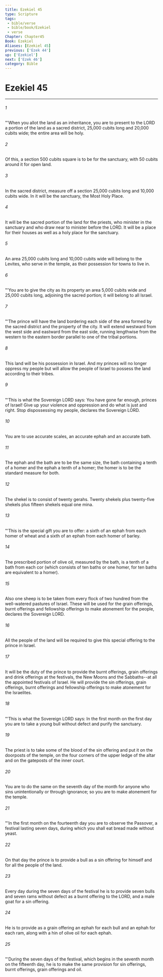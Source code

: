 ```yaml
---
title: Ezekiel 45
type: Scripture
tags:
 - bible/verse
 - bible/book/Ezekiel
 - verse
Chapter: Chapter45
Book: Ezekiel
Aliases: [Ezekiel 45]
previous: ['Ezek 44']
up: ['Ezekiel']
next: ['Ezek 46']
category: Bible
---
```

# Ezekiel 45

***


###### 1 
"'When you allot the land as an inheritance, you are to present to the LORD a portion of the land as a sacred district, 25,000 cubits long and 20,000 cubits wide; the entire area will be holy. 

###### 2 
Of this, a section 500 cubits square is to be for the sanctuary, with 50 cubits around it for open land. 

###### 3 
In the sacred district, measure off a section 25,000 cubits long and 10,000 cubits wide. In it will be the sanctuary, the Most Holy Place. 

###### 4 
It will be the sacred portion of the land for the priests, who minister in the sanctuary and who draw near to minister before the LORD. It will be a place for their houses as well as a holy place for the sanctuary. 

###### 5 
An area 25,000 cubits long and 10,000 cubits wide will belong to the Levites, who serve in the temple, as their possession for towns to live in. 

###### 6 
"'You are to give the city as its property an area 5,000 cubits wide and 25,000 cubits long, adjoining the sacred portion; it will belong to all Israel. 

###### 7 
"'The prince will have the land bordering each side of the area formed by the sacred district and the property of the city. It will extend westward from the west side and eastward from the east side, running lengthwise from the western to the eastern border parallel to one of the tribal portions. 

###### 8 
This land will be his possession in Israel. And my princes will no longer oppress my people but will allow the people of Israel to possess the land according to their tribes. 

###### 9 
"'This is what the Sovereign LORD says: You have gone far enough, princes of Israel! Give up your violence and oppression and do what is just and right. Stop dispossessing my people, declares the Sovereign LORD. 

###### 10 
You are to use accurate scales, an accurate ephah and an accurate bath. 

###### 11 
The ephah and the bath are to be the same size, the bath containing a tenth of a homer and the ephah a tenth of a homer; the homer is to be the standard measure for both. 

###### 12 
The shekel is to consist of twenty gerahs. Twenty shekels plus twenty-five shekels plus fifteen shekels equal one mina. 

###### 13 
"'This is the special gift you are to offer: a sixth of an ephah from each homer of wheat and a sixth of an ephah from each homer of barley. 

###### 14 
The prescribed portion of olive oil, measured by the bath, is a tenth of a bath from each cor (which consists of ten baths or one homer, for ten baths are equivalent to a homer). 

###### 15 
Also one sheep is to be taken from every flock of two hundred from the well-watered pastures of Israel. These will be used for the grain offerings, burnt offerings and fellowship offerings to make atonement for the people, declares the Sovereign LORD. 

###### 16 
All the people of the land will be required to give this special offering to the prince in Israel. 

###### 17 
It will be the duty of the prince to provide the burnt offerings, grain offerings and drink offerings at the festivals, the New Moons and the Sabbaths--at all the appointed festivals of Israel. He will provide the sin offerings, grain offerings, burnt offerings and fellowship offerings to make atonement for the Israelites. 

###### 18 
"'This is what the Sovereign LORD says: In the first month on the first day you are to take a young bull without defect and purify the sanctuary. 

###### 19 
The priest is to take some of the blood of the sin offering and put it on the doorposts of the temple, on the four corners of the upper ledge of the altar and on the gateposts of the inner court. 

###### 20 
You are to do the same on the seventh day of the month for anyone who sins unintentionally or through ignorance; so you are to make atonement for the temple. 

###### 21 
"'In the first month on the fourteenth day you are to observe the Passover, a festival lasting seven days, during which you shall eat bread made without yeast. 

###### 22 
On that day the prince is to provide a bull as a sin offering for himself and for all the people of the land. 

###### 23 
Every day during the seven days of the festival he is to provide seven bulls and seven rams without defect as a burnt offering to the LORD, and a male goat for a sin offering. 

###### 24 
He is to provide as a grain offering an ephah for each bull and an ephah for each ram, along with a hin of olive oil for each ephah. 

###### 25 
"'During the seven days of the festival, which begins in the seventh month on the fifteenth day, he is to make the same provision for sin offerings, burnt offerings, grain offerings and oil. 
